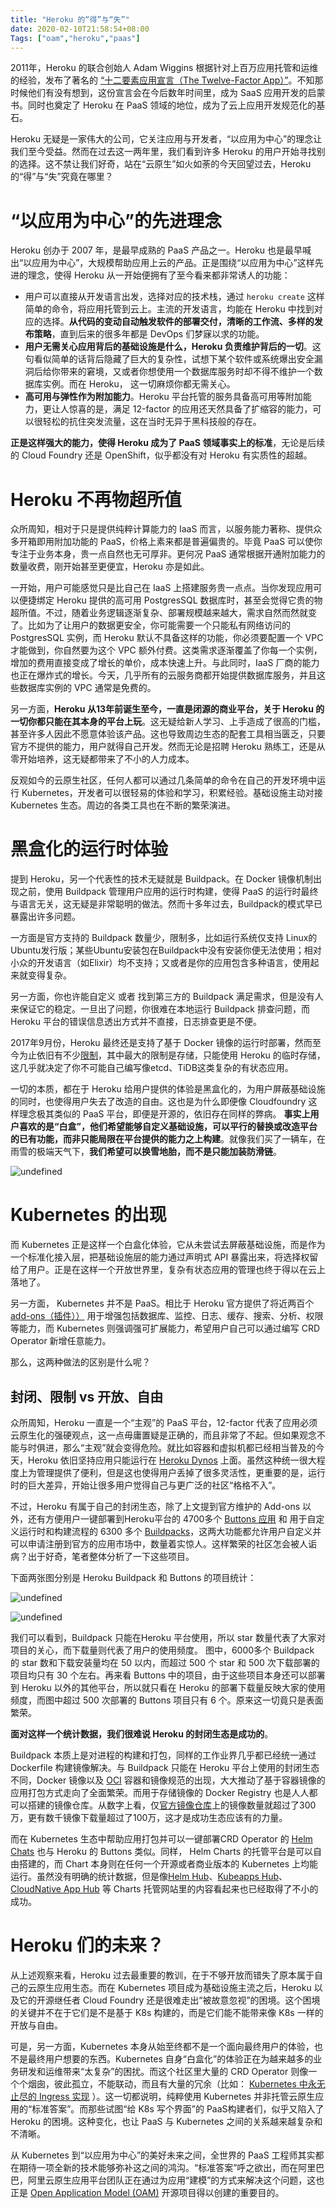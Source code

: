 ```yaml
---
title: "Heroku 的“得”与“失”"
date: 2020-02-10T21:58:54+08:00
Tags: ["oam","heroku","paas"]
---
```


2011年，Heroku 的联合创始人  Adam Wiggins 根据针对上百万应用托管和运维的经验，发布了著名的 [“十二要素应用宣言（The Twelve-Factor App）”](https://12factor.net/)。不知那时候他们有没有想到，这份宣言会在今后数年时间里，成为 SaaS 应用开发的启蒙书。同时也奠定了 Heroku 在 PaaS 领域的地位，成为了云上应用开发规范化的基石。

Heroku 无疑是一家伟大的公司，它关注应用与开发者，“以应用为中心”的理念让我们至今受益。然而在过去这一两年里，我们看到许多 Heroku 的用户开始寻找别的选择。这不禁让我们好奇，站在“云原生”如火如荼的今天回望过去，Heroku 的“得”与“失”究竟在哪里？

<!--more-->

# “以应用为中心”的先进理念

Heroku 创办于 2007 年，是最早成熟的 PaaS 产品之一。Heroku 也是最早喊出“以应用为中心”，大规模帮助应用上云的产品。正是围绕“以应用为中心”这样先进的理念，使得 Heroku 从一开始便拥有了至今看来都非常诱人的功能：

* 用户可以直接从开发语言出发，选择对应的技术栈，通过 `heroku create` 这样简单的命令，将应用托管到云上。主流的开发语言，均能在 Heroku 中找到对应的选择。**从代码的变动自动触发软件的部署交付，清晰的工作流、多样的发布策略**，直到后来的很多年都是 DevOps 们梦寐以求的功能。
* **用户无需关心应用背后的基础设施是什么，Heroku 负责维护背后的一切**。这句看似简单的话背后隐藏了巨大的复杂性，试想下某个软件或系统爆出安全漏洞后给你带来的窘境，又或者你想使用一个数据库服务时却不得不维护一个数据库实例。而在 Heroku， 这一切麻烦你都无需关心。
* **高可用与弹性作为附加能力**。Heroku  平台托管的服务具备高可用等附加能力，更让人惊喜的是，满足 12-factor 的应用还天然具备了扩缩容的能力，可以很轻松的抗住突发流量，这在当时无异于黑科技般的存在。

**正是这样强大的能力，使得 Heroku 成为了 PaaS 领域事实上的标准**，无论是后续的 Cloud Foundry 还是 OpenShift，似乎都没有对 Heroku 有实质性的超越。



#  Heroku 不再物超所值

众所周知，相对于只是提供纯粹计算能力的 IaaS 而言，以服务能力著称、提供众多开箱即用附加功能的 PaaS，价格上素来都是普遍偏贵的。毕竟 PaaS 可以使你专注于业务本身，贵一点自然也无可厚非。更何况 PaaS 通常根据开通附加能力的数量收费，刚开始甚至更便宜，Heroku 亦是如此。

一开始，用户可能感觉只是比自己在 IaaS 上搭建服务贵一点点。当你发现应用可以便捷绑定 Heroku 提供的高可用 PostgresSQL 数据库时，甚至会觉得它贵的物超所值。不过，随着业务逻辑逐渐复杂、部署规模越来越大，需求自然而然就变了。比如为了让用户的数据更安全，你可能需要一个只能私有网络访问的 PostgresSQL 实例，而 Heroku 默认不具备这样的功能，你必须要配置一个 VPC 才能做到，你自然要为这个 VPC 额外付费。这类需求逐渐覆盖了你每一个实例，增加的费用直接变成了增长的单价，成本快速上升。与此同时，IaaS 厂商的能力也正在爆炸式的增长。今天，几乎所有的云服务商都开始提供数据库服务，并且这些数据库实例的 VPC 通常是免费的。 

另一方面，**Heroku 从13年前诞生至今，一直是闭源的商业平台，关于 Heroku 的一切你都只能在其本身的平台上玩**。这无疑给新人学习、上手造成了很高的门槛，甚至许多人因此不愿意体验该产品。这也导致周边生态的配套工具相当匮乏，只要官方不提供的能力，用户就得自己开发。然而无论是招聘 Heroku 熟练工，还是从零开始培养，这无疑都带来了不小的人力成本。

反观如今的云原生社区，任何人都可以通过几条简单的命令在自己的开发环境中运行 Kubernetes，开发者可以很轻易的体验和学习，积累经验。基础设施主动对接 Kubernetes 生态。周边的各类工具也在不断的繁荣演进。


# 黑盒化的运行时体验

提到 Heroku，另一个代表性的技术无疑就是 Buildpack。在 Docker 镜像机制出现之前，使用 Buildpack 管理用户应用的运行时构建，使得 PaaS 的运行时最终与语言无关，这无疑是非常聪明的做法。然而十多年过去，Buildpack的模式早已暴露出许多问题。

一方面是官方支持的 Buildpack 数量少，限制多，比如运行系统仅支持 Linux的Ubuntu发行版；某些Ubuntu安装包在Buildpack中没有安装你便无法使用；相对小众的开发语言（如Elixir）均不支持；又或者是你的应用包含多种语言，使用起来就变得复杂。

另一方面，你也许能自定义 或者 找到第三方的 Buildpack 满足需求，但是没有人来保证它的稳定。一旦出了问题，你很难在本地运行 Buildpack 排查问题，而 Heroku 平台的错误信息透出方式并不直接，日志排查更是不便。

2017年9月份，Heroku 最终还是支持了基于 Docker 镜像的运行时部署，然而至今为止依旧有不少[限制](https://devcenter.heroku.com/articles/container-registry-and-runtime#unsupported-dockerfile-commands)，其中最大的限制是存储，只能使用 Heroku 的临时存储，这几乎就决定了你不可能自己编写像etcd、TiDB这类复杂的有状态应用。

一切的本质，都在于 Heroku 给用户提供的体验是黑盒化的，为用户屏蔽基础设施的同时，也使得用户失去了改造的自由。这也是为什么即便像 Cloudfoundry 这样理念极其类似的 PaaS 平台，即便是开源的，依旧存在同样的弊病。 **事实上用户喜欢的是“白盒”，他们希望能够自定义基础设施，可以平行的替换或改造平台的已有功能，而非只能局限在平台提供的能力之上构建**。就像我们买了一辆车，在雨雪的极端天气下，**我们希望可以换雪地胎，而不是只能加装防滑链**。

![undefined](https://wonderflow.info/images/2020-03-01-heroku/3.png) 

# Kubernetes 的出现

而 Kubernetes 正是这样一个白盒化体验，它从未尝试去屏蔽基础设施，而是作为一个标准化接入层，把基础设施层的能力通过声明式 API 暴露出来，将选择权留给了用户。正是在这样一个开放世界里，复杂有状态应用的管理也终于得以在云上落地了。

另一方面， Kubernetes 并不是 PaaS。相比于 Heroku 官方提供了将近两百个[add-ons（插件））](https://elements.heroku.com/addons) 用于增强包括数据库、监控、日志、缓存、搜索、分析、权限等能力，而 Kubernetes 则强调强可扩展能力，希望用户自己可以通过编写 CRD Operator 新增任意能力。

那么，这两种做法的区别是什么呢？

## 封闭、限制 vs 开放、自由

众所周知，Heroku 一直是一个“主观”的 PaaS 平台，12-factor 代表了应用必须云原生化的强硬观点，这一点毋庸置疑是正确的，而且非常了不起。但如果观念不能与时俱进，那么“主观”就会变得危险。就比如容器和虚拟机都已经相当普及的今天，Heroku 依旧坚持应用只能运行在 [Heroku Dynos](https://www.heroku.com/dynos) 上面。虽然这种统一很大程度上为管理提供了便利，但是这也使得用户丢掉了很多灵活性，更重要的是，运行时的巨大差异，开始让很多用户觉得自己与更广泛的社区“格格不入”。

不过，Heroku 有属于自己的封闭生态，除了上文提到官方维护的 Add-ons 以外，还有方便用户一键部署到Heroku平台的 4700多个 [Buttons 应用](https://elements.heroku.com/buttons)  和 用于自定义运行时和构建流程的 6300 多个 [Buildpacks](https://elements.heroku.com/buildpacks)，这两大功能都允许用户自定义并可以申请注册到官方的应用市场中，数量着实惊人。这样繁荣的社区怎会被人诟病？出于好奇，笔者整体分析了一下这些项目。

下面两张图分别是 Heroku Buildpack 和 Buttons 的项目统计：

![undefined](/images/2020-03-01-heroku/2.png) 

![undefined](https://wonderflow.info/images/2020-03-01-heroku/1.png) 

我们可以看到，Buildpack 只能在Heroku 平台使用，所以 star 数量代表了大家对项目的关心，而下载量则代表了用户的使用频度。 图中，6000多个 Buildpack 的 star 数和下载安装量均在 50 以内，而超过 500 个 star 和 500 次下载部署的项目均只有 30 个左右。再来看 Buttons 中的项目，由于这些项目本身还可以部署到 Heroku 以外的其他平台，所以就只看在 Heroku 的部署下载量反映大家的使用频度，而图中超过 500 次部署的 Buttons 项目只有 6 个。原来这一切竟只是表面繁荣。

**面对这样一个统计数据，我们很难说 Heroku 的封闭生态是成功的**。

Buildpack 本质上是对进程的构建和打包，同样的工作业界几乎都已经统一通过 Dockerfile 构建镜像解决。与 Buildpack 只能在 Heroku 平台上使用的封闭生态不同，Docker 镜像以及 [OCI](https://www.opencontainers.org/) 容器和镜像规范的出现，大大推动了基于容器镜像的应用打包方式走向了全面繁荣。而用于存储镜像的 Docker Registry 也是人人都可以搭建的镜像仓库。从数字上看，仅[官方镜像仓库](https://hub.docker.com/)上的镜像数量就超过了300万，更有数千镜像下载量超过了100万，这才是成功生态应该有的力量。

而在 Kubernetes 生态中帮助应用打包并可以一键部署CRD Operator 的 [Helm Chats](https://helm.sh/) 也与 Heroku 的 Buttons 类似。同样， Helm Charts 的托管平台是可以自由搭建的，而 Chart 本身则在任何一个开源或者商业版本的 Kubernetes 上均能运行。虽然没有明确的统计数据，但是像[Helm Hub](https://hub.helm.sh/)、[Kubeapps Hub](https://hub.kubeapps.com/)、[CloudNative App Hub](https://developer.aliyun.com/hub) 等 Charts 托管网站里的内容看起来也已经取得了不小的成功。

#  Heroku 们的未来？

从上述观察来看，Heroku 过去最重要的教训，在于不够开放而错失了原本属于自己的云原生应用生态。而在 Kubernetes 项目成为基础设施主流之后，Heroku 以及它的开源继任者 Cloud Foundry 还是很难走出“被故意忽视”的困境。这个困境的关键并不在于它们是不是基于 K8s 构建的，而是它们能不能带来像 K8s 一样的开放与自由。

可是，另一方面，Kubernetes 本身从始至终都不是一个面向最终用户的体验，也不是最终用户想要的东西。Kubernetes 自身“白盒化”的体验正在为越来越多的业务研发和运维带来“太复杂”的困扰。而这个社区里大量的 CRD Operator 则像一个个烟囱，彼此孤立，不能联动，而且有大量的冗余（比如： [ Kubernetes 中永无止尽的 Ingress 实现](https://kubernetes.io/docs/concepts/services-networking/ingress-controllers/) ）。这一切都说明，纯粹使用 Kubernetes 并非托管云原生应用的“标准答案”。而那些试图“给 K8s 写个界面”的 PaaS构建者们，似乎又陷入了 Heroku 的困境。这种变化，也让 PaaS 与 Kubernetes 之间的关系越来越复杂和不清晰。 

从 Kubernetes 到“以应用为中心”的美好未来之间，全世界的 PaaS 工程师其实都在期待一项全新的技术能够弥补这之间的鸿沟。“标准答案”呼之欲出，而在阿里巴巴，阿里云原生应用平台团队正在通过为应用“建模”的方式来解决这个问题，这也正是 [Open Application Model (OAM)](https://github.com/oam-dev/spec) 开源项目得以创建的重要目的。






